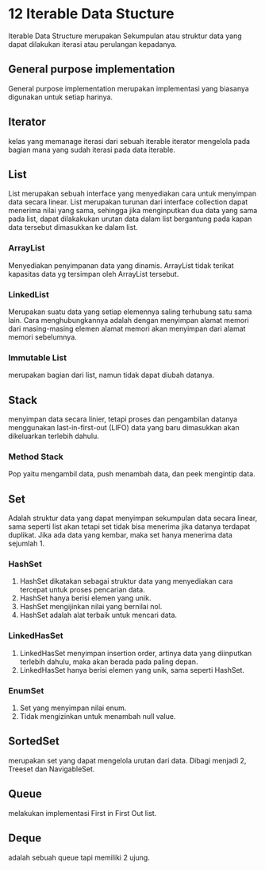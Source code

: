# 12 Iterable Data Stucture
Iterable Data Structure merupakan
Sekumpulan atau struktur data yang dapat dilakukan
iterasi atau perulangan kepadanya.

## General purpose implementation
General purpose implementation
merupakan implementasi yang biasanya digunakan
untuk setiap harinya.

## Iterator
kelas yang memanage iterasi dari sebuah iterable
iterator mengelola pada bagian mana yang sudah iterasi pada data iterable.

## List
List merupakan sebuah interface yang menyediakan
cara untuk menyimpan data secara linear.
List merupakan turunan dari interface collection
dapat menerima nilai yang sama, 
sehingga jika menginputkan dua data yang sama pada list, 
dapat dilakakukan urutan data dalam list bergantung 
pada kapan data tersebut dimasukkan ke dalam list.

### ArrayList 
Menyediakan penyimpanan data yang dinamis. 
ArrayList tidak terikat kapasitas data yg tersimpan oleh 
ArrayList tersebut.

### LinkedList 
Merupakan suatu data yang setiap elemennya 
saling terhubung satu sama lain.
Cara menghubungkannya adalah dengan menyimpan alamat 
memori dari masing-masing elemen alamat memori akan menyimpan 
dari alamat memori sebelumnya.

### Immutable List 
merupakan bagian dari list, namun tidak dapat diubah datanya. 

## Stack
menyimpan data secara linier,
tetapi proses dan pengambilan datanya menggunakan last-in-first-out (LIFO)
data yang baru dimasukkan akan dikeluarkan terlebih dahulu.

### Method Stack
Pop yaitu mengambil data,
push menambah data, dan
peek mengintip data.

## Set 
Adalah struktur data yang dapat menyimpan sekumpulan data secara linear,
sama seperti list akan tetapi set tidak bisa menerima jika datanya terdapat duplikat.
Jika ada data yang kembar, maka set hanya menerima data sejumlah 1. 

### HashSet 
1. HashSet dikatakan sebagai struktur data yang menyediakan 
cara tercepat untuk proses pencarian data.
2. HashSet hanya berisi elemen yang unik.
3. HashSet mengijinkan nilai yang bernilai nol.
4. HashSet adalah alat terbaik untuk mencari data.

### LinkedHasSet 
1. LinkedHasSet menyimpan insertion order, artinya data yang diinputkan terlebih dahulu, maka akan berada pada paling depan.
2. LinkedHasSet hanya berisi elemen yang unik,
sama seperti HashSet.

### EnumSet 
1. Set yang menyimpan nilai enum. 
2. Tidak mengizinkan untuk menambah
null value.

## SortedSet 
merupakan set yang dapat mengelola urutan dari data. 
Dibagi menjadi 2, Treeset dan NavigableSet.

## Queue 
melakukan implementasi First in First Out list. 
## Deque 
adalah sebuah queue tapi memiliki 2 ujung. 

